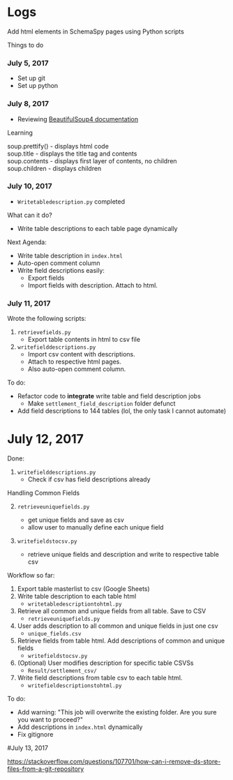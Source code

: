 # Logs
Add html elements in SchemaSpy pages using Python scripts

Things to do

### July 5, 2017

* Set up git
* Set up python

### July 8, 2017

* Reviewing [BeautifulSoup4 documentation](https://beautiful-soup-4.readthedocs.io/en/latest/)

Learning

soup.prettify() - displays html code  
soup.title - displays the title tag and contents    
soup.contents - displays first layer of contents, no children    
soup.children - displays children     

### July 10, 2017

* `Writetabledescription.py` completed

What can it do?
* Write table descriptions to each table page dynamically


Next Agenda:
   * Write table description in `index.html`
   * Auto-open comment column
   * Write field descriptions easily:
      * Export fields
      * Import fields with description. Attach to html.

### July 11, 2017

Wrote the following scripts:

1. `retrievefields.py`
   * Export table contents in html to csv file
2. `writefielddescriptions.py`
   * Import csv content with descriptions.
   * Attach to respective html pages.
   * Also auto-open comment column.

To do:

* Refactor code to **integrate** write table and field description jobs
  * Make `settlement_field_description` folder defunct
* Add field descriptions to 144 tables (lol, the only task I cannot automate)

# July 12, 2017

Done:

1. `writefielddescriptions.py`
   * Check if csv has field descriptions already


Handling Common Fields

2. `retrieveuniquefields.py`
   * get unique fields and save as csv
   * allow user to manually define each unique field


3. `writefieldstocsv.py`
   * retrieve unique fields and description and write to respective table csv


Workflow so far:

1. Export table masterlist to csv (Google Sheets)
2. Write table description to each table html
   * `writetabledescriptiontohtml.py`
3. Retrieve all common and unique fields from all table. Save to CSV
   * `retrieveuniquefields.py`
3. User adds description to all common and unique fields in just one csv
   * `unique_fields.csv`
4. Retrieve fields from table html. Add descriptions of common and unique fields
   * `writefieldstocsv.py`
4. (Optional) User modifies description for specific table CSVSs
   * `Result/settlement_csv/`
5. Write field descriptions from table csv to each table html.
   * `writefieldescriptionstohtml.py`


To do:

* Add warning: "This job will overwrite the existing folder. Are you sure you want to proceed?"
* Add descriptions in `index.html` dynamically
* Fix gitignore


#July 13, 2017

https://stackoverflow.com/questions/107701/how-can-i-remove-ds-store-files-from-a-git-repository
